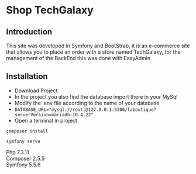 # Shop TechGalaxy

## Introduction
This site was developed in Symfony and BootStrap, it is an e-commerce site that allows you to place an order with a store named TechGalaxy, for the management of the BackEnd this was done with EasyAdmin

## Installation
* Download Project
* In the project you also find the database import there in your MySql
* Modify the .env file according to the name of your database
* `DATABASE_URL="mysql://root:@127.0.0.1:3306/laboutique?serverVersion=mariadb-10.4.22"`
* Open a terminal in project

`composer install`  

`symfony serve`  

Php 7.3.11  
Composer 2.5.5  
Symfony 5.5.6  
